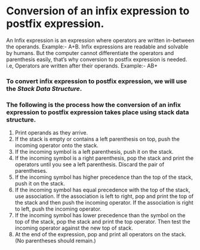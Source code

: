 # Conversion of an infix expression to postfix expression.

An Infix expression is an expression where operators are written in-between the operands. Example:- A+B.
Infix expressions are readable and solvable by humans. 
But the computer cannot differentiate the operators and parenthesis easily, that’s why conversion to postfix expression is needed.
i.e, Operators are written after their operands. Example:- AB+

### To convert infix expression to postfix expression, we will use the *Stack Data Structure*. 

### The following is the process how the conversion of an infix expression to postfix expression takes place using stack data structure.

1. Print operands as they arrive.
2. If the stack is empty or contains a left parenthesis on top, push the incoming operator onto the stack.
3. If the incoming symbol is a left parenthesis, push it on the stack.
4. If the incoming symbol is a right parenthesis, pop the stack and print the operators until you see a left parenthesis. Discard the pair of parentheses.
5. If the incoming symbol has higher precedence than the top of the stack, push it on the stack.
6. If the incoming symbol has equal precedence with the top of the stack, use association. If the association is left to right, pop and print the top of the stack and then push the incoming operator. If the association is right to left, push the incoming operator.
7. If the incoming symbol has lower precedence than the symbol on the top of the stack, pop the stack and print the top operator. Then test the incoming operator against the new top of stack.
8. At the end of the expression, pop and print all operators on the stack. (No parentheses should remain.)
